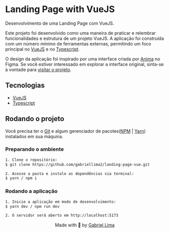  # Landing Page with VueJS

Desenvolvimento de uma Landing Page com VueJS.

Este projeto foi desenvolvido como uma maneira de praticar e relembrar funcionalidades e estrutura de um projeto VueJS. A aplicação foi construída com um número mínimo de ferramentas externas, permitindo um foco principal no [VueJS](https://vuejs.org/) e no [Typescript](https://www.typescriptlang.org/).

O design da aplicação foi inspirado por uma interface criada por [Anima](https://www.figma.com/@anima) no Figma. Se você estiver interessado em explorar a interface original, sinta-se à vontade para [visitar o projeto](https://www.figma.com/community/file/1087732910924856721/landing-page-template-export-html-css-or-connect-a-domain-lp-to-html).

## Tecnologias
- [VueJS](https://vuejs.org/)
- [Typescript](https://www.typescriptlang.org/)

## Rodando o projeto

Você precisa ter o [Git](https://git-scm.com/) e algum gerenciador de pacotes([NPM](https://docs.npmjs.com/downloading-and-installing-node-js-and-npm/) | [Yarn](https://classic.yarnpkg.com/lang/en/docs/install)) instalados em sua máquina.

### Preparando o ambiente
```bash
1. Clone o repositório:
$ git clone https://github.com/gabriellima2/landing-page-vue.git

2. Acesse a pasta e instale as dependências via terminal:
$ yarn / npm i
```

### Rodando a aplicação
```bash
1. Inicie a aplicação em modo de desenvolvimento:
$ yarn dev / npm run dev

2. O servidor será aberto em http://localhost:5173
```

<p align="center">Made with 💙 by <a href="https://www.linkedin.com/in/gabriel-lima-860612236">Gabriel Lima</a></p>
